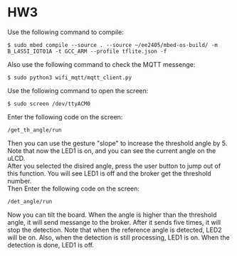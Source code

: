 # HW3
Use the following command to compile:  

    $ sudo mbed compile --source . --source ~/ee2405/mbed-os-build/ -m B_L4S5I_IOT01A -t GCC_ARM --profile tflite.json -f  
Also use the following command to check the MQTT messenge:  

    $ sudo python3 wifi_mqtt/mqtt_client.py  
Use the following command to open the screen:  

    $ sudo screen /dev/ttyACM0
Enter the following code on the screen:  

    /get_th_angle/run
Then you can use the gesture "slope" to increase the threshold angle by 5. Note that now the LED1 is on, and you can see the current angle on the uLCD.  
After you selected the disired angle, press the user button to jump out of this function. You will see LED1 is off and the broker get the threshold number.  
Then Enter the following code on the screen:  

    /det_angle/run
Now you can tilt the board. When the angle is higher than the threshold angle, it will send messange to the broker. After it sends five times, it will stop the detection. Note that when the reference angle is detected, LED2 will be on. Also, when the detection is still processing, LED1 is on. When the detection is done, LED1 is off.

